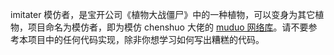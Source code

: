imitater 模仿者，是宝开公司《植物大战僵尸》中的一种植物，可以变身为其它植物，项目命名为模仿者，即为模仿 chenshuo 大佬的 [muduo 网络库](https://github.com/chenshuo/muduo)。请不要参考本项目中的任何代码实现，除非你想学习如何写出糟糕的代码。